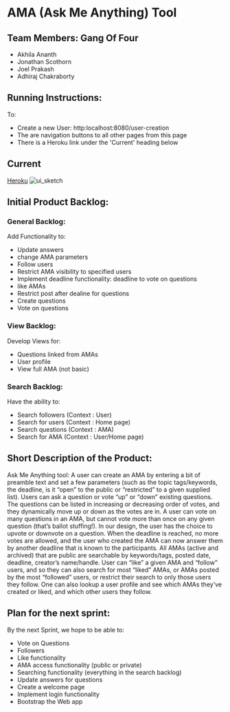 # AMA (Ask Me Anything) Tool 

## Team Members: Gang Of Four 
* Akhila Ananth
* Jonathan Scothorn
* Joel Prakash
* Adhiraj Chakraborty

## Running Instructions:
To:
 * Create a new User: http:localhost:8080/user-creation
 * The are navigation buttons to all other pages from this page 
 * There is a Heroku link under the 'Current' heading below 

## Current
[Heroku](https://amatool.herokuapp.com/user-creation)
![ui_sketch](https://cloud.githubusercontent.com/assets/6691781/24067620/88b5f078-0b55-11e7-8111-c3ff2f20d863.jpg)




## Initial Product Backlog:

### General Backlog: 
Add Functionality to:
* Update answers
* change AMA parameters
* Follow users
* Restrict AMA visibility to specified users
* Implement deadline functionality: deadline to vote on questions
* like AMAs
* Restrict post after dealine for questions
* Create questions 
* Vote on questions

### View Backlog: 
Develop Views for:
* Questions linked from AMAs
* User profile
* View full AMA (not basic)

### Search Backlog: 
Have the ability to:
* Search followers (Context : User)
* Search for users (Context : Home page)
* Search questions (Context : AMA)
* Search for AMA (Context : User/Home page)

## Short Description of the Product:

Ask Me Anything tool: A user can create an AMA by entering a bit of preamble text and set a few parameters (such as the topic tags/keywords, the deadline, is it “open” to the public or “restricted” to a given supplied list). Users can ask a question or vote “up” or “down” existing questions. The questions can be listed in increasing or decreasing order of votes, and they dynamically move up or down as the votes are in. A user can vote on many questions in an AMA, but cannot vote more than once on any given question (that’s ballot stuffing!). In our design, the user has the choice to upvote or downvote on a question. When the deadline is reached, no more votes are allowed, and the user who created the AMA can now answer them by another deadline that is known to the participants. All AMAs (active and archived) that are public are searchable by keywords/tags, posted date, deadline, creator’s name/handle. User can “like” a given AMA and “follow” users, and so they can also search for most “liked” AMAs, or AMAs posted by the most “followed” users, or restrict their search to only those users they follow. One can also lookup a user profile and see which AMAs they’ve created or liked, and which other users they follow.

## Plan for the next sprint:
By the next Sprint, we hope to be able to:
* Vote on Questions
* Followers
* Like functionality
* AMA access functionality (public or private)
* Searching functionality (everything in the search backlog)
* Update answers for questions 
* Create a welcome page
* Implement login functionality 
* Bootstrap the Web app
